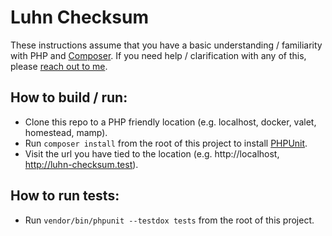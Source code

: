 # Luhn Checksum

These instructions assume that you have a basic understanding / familiarity with PHP and [Composer](https://getcomposer.org/). If you need help / clarification with any of this, please [reach out to me](mailto:s.parsons@hotmail.ca).

## How to build / run:

- Clone this repo to a PHP friendly location (e.g. localhost, docker, valet, homestead, mamp).
- Run `composer install` from the root of this project to install [PHPUnit](https://phpunit.de/).
- Visit the url you have tied to the location (e.g. http://localhost, http://luhn-checksum.test).

## How to run tests:

- Run `vendor/bin/phpunit --testdox tests` from the root of this project.
